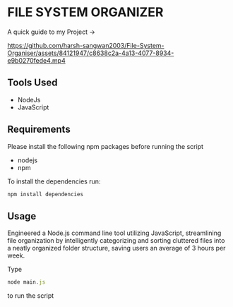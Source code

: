 # FILE SYSTEM ORGANIZER

A quick guide to my Project ->

https://github.com/harsh-sangwan2003/File-System-Organiser/assets/84121947/c8638c2a-4a13-4077-8934-e9b0270fede4.mp4

## Tools Used

- NodeJs
- JavaScript

## Requirements

Please install the following npm packages before running the script

- nodejs
- npm

To install the dependencies run:

```js
npm install dependencies
```

## Usage

Engineered a Node.js command line tool utilizing JavaScript, streamlining file organization by intelligently categorizing and sorting cluttered files into a neatly organized folder structure, saving users an average of 3 hours per week.

Type 

```js
node main.js
``` 
to run the script
